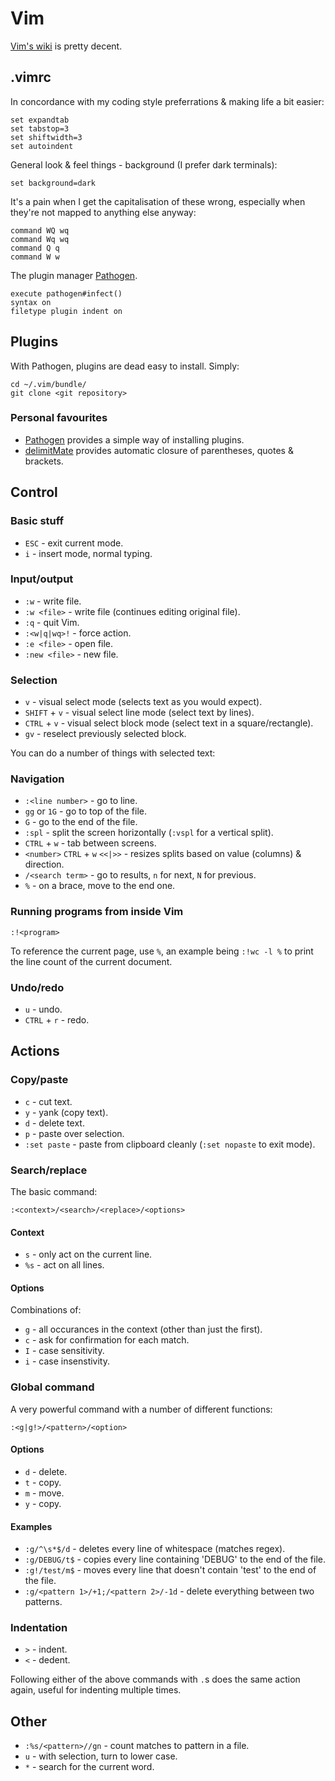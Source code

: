 # Vim


[Vim's wiki](http://vim.wikia.com/) is pretty decent.


## .vimrc


In concordance with my coding style preferrations & making life a bit easier:

    set expandtab
    set tabstop=3
    set shiftwidth=3
    set autoindent

General look & feel things - background (I prefer dark terminals):

    set background=dark

It's a pain when I get the capitalisation of these wrong, especially when they're not mapped to anything else anyway:

    command WQ wq
    command Wq wq
    command Q q
    command W w

The plugin manager [Pathogen](https://github.com/tpope/vim-pathogen).

    execute pathogen#infect()
    syntax on
    filetype plugin indent on


## Plugins


With Pathogen, plugins are dead easy to install. Simply:

    cd ~/.vim/bundle/
    git clone <git repository>

### Personal favourites

* [Pathogen](https://github.com/tpope/vim-pathogen) provides a simple way of installing plugins.
* [delimitMate](http://www.vim.org/scripts/script.php?script_id=2754) provides automatic closure of parentheses, quotes & brackets.


## Control


### Basic stuff

* `ESC` - exit current mode.
* `i` - insert mode, normal typing.

### Input/output

* `:w` - write file.
* `:w <file>` - write file (continues editing original file).
* `:q` - quit Vim.
* `:<w|q|wq>!` - force action.
* `:e <file>` - open file.
* `:new <file>` - new file.

### Selection

* `v` - visual select mode (selects text as you would expect).
* `SHIFT` + `v` - visual select line mode (select text by lines).
* `CTRL` + `v` - visual select block mode (select text in a square/rectangle).
* `gv` - reselect previously selected block.

You can do a number of things with selected text:

### Navigation

* `:<line number>` - go to line.
* `gg` or `1G` - go to top of the file.
* `G` - go to the end of the file.
* `:spl` - split the screen horizontally (`:vspl` for a vertical split).
* `CTRL` + `w` - tab between screens.
* `<number>` `CTRL`  + `w` `<<|>>` - resizes splits based on value (columns) & direction.
* `/<search term>` - go to results, `n` for next, `N` for previous.
* `%` - on a brace, move to the end one.

### Running programs from inside Vim


    :!<program>


To reference the current page, use `%`, an example being `:!wc -l %` to print the line count of the current document.

### Undo/redo

* `u` - undo.
* `CTRL` + `r` - redo.

## Actions

### Copy/paste

* `c` - cut text.
* `y` - yank (copy text).
* `d` - delete text.
* `p` - paste over selection.
* `:set paste` - paste from clipboard cleanly (`:set nopaste` to exit mode).

### Search/replace

The basic command:

    :<context>/<search>/<replace>/<options>

#### Context

* `s` - only act on the current line.
* `%s` - act on all lines.

#### Options

Combinations of:

* `g` - all occurances in the context (other than just the first).
* `c` - ask for confirmation for each match.
* `I` - case sensitivity.
* `i` - case insenstivity.

### Global command

A very powerful command with a number of different functions:

    :<g|g!>/<pattern>/<option>

#### Options

* `d` - delete.
* `t` - copy.
* `m` - move.
* `y` - copy.

#### Examples

* `:g/^\s*$/d` - deletes every line of whitespace (matches regex).
* `:g/DEBUG/t$` - copies every line containing 'DEBUG' to the end of the file.
* `:g!/test/m$` - moves every line that doesn't contain 'test' to the end of the file.
* `:g/<pattern 1>/+1;/<pattern 2>/-1d` - delete everything between two patterns.


### Indentation

* `>` - indent.
* `<` - dedent.

Following either of the above commands with `.`s does the same action again, useful for indenting multiple times.


## Other

* `:%s/<pattern>//gn` - count matches to pattern in a file.
* `u` - with selection, turn to lower case.
* `*` - search for the current word.
